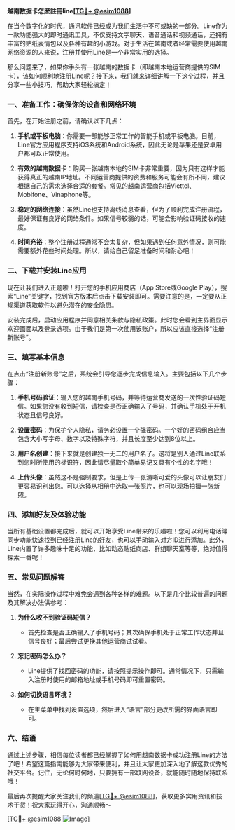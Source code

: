 **越南数据卡怎麽註冊line[[TG💪+ @esim1088](https://t.me/s/esim1088)]**

在当今数字化的时代，通讯软件已经成为我们生活中不可或缺的一部分。Line作为一款功能强大的即时通讯工具，不仅支持文字聊天、语音通话和视频通话，还拥有丰富的贴纸表情包以及各种有趣的小游戏。对于生活在越南或者经常需要使用越南网络资源的人来说，注册并使用Line是一个非常实用的选择。

那么问题来了，如果你手头有一张越南的数据卡（即越南本地运营商提供的SIM卡），该如何顺利地注册Line呢？接下来，我们就来详细讲解一下这个过程，并且分享一些小技巧，帮助大家轻松搞定！

### 一、准备工作：确保你的设备和网络环境

首先，在开始注册之前，请确认以下几点：

1. **手机或平板电脑**：你需要一部能够正常工作的智能手机或平板电脑。目前，Line官方应用程序支持iOS系统和Android系统，因此无论是苹果还是安卓用户都可以正常使用。
   
2. **有效的越南数据卡**：购买一张越南本地的SIM卡非常重要，因为只有这样才能获得真正的越南IP地址。不同运营商提供的资费和服务可能会有所不同，建议根据自己的需求选择合适的套餐。常见的越南运营商包括Viettel、Mobifone、Vinaphone等。

3. **稳定的网络连接**：虽然Line也支持离线消息查看，但为了顺利完成注册流程，最好保证有良好的网络条件。如果信号较弱的话，可能会影响验证码接收的速度。

4. **时间充裕**：整个注册过程通常不会太复杂，但如果遇到任何意外情况，则可能需要额外花些时间处理。所以，请给自己留足准备时间和耐心吧！

### 二、下载并安装Line应用

现在让我们进入正题啦！打开您的手机应用商店（App Store或Google Play），搜索“Line”关键字，找到官方版本后点击下载安装即可。需要注意的是，一定要从正规渠道获取软件以避免潜在的安全隐患。

安装完成后，启动应用程序并同意相关条款与隐私政策。此时您会看到主界面显示欢迎画面以及登录选项。由于我们是第一次使用该账户，所以应该直接选择“注册新账号”。

### 三、填写基本信息

在点击“注册新账号”之后，系统会引导您逐步完成信息输入。主要包括以下几个步骤：

1. **手机号码验证**：输入您的越南手机号码，并等待运营商发送的一次性验证码短信。如果您没有收到短信，请检查是否正确输入了号码，并确认手机处于开机状态且信号良好。

2. **设置密码**：为保护个人隐私，请务必设置一个强密码。一个好的密码组合应当包含大小写字母、数字以及特殊字符，并且长度至少达到8位以上。

3. **用户名创建**：接下来就是创建独一无二的用户名了。这将是别人通过Line联系到您时所使用的标识符，因此请尽量取个简单易记又具有个性的名字哦！

4. **上传头像**：虽然这不是强制要求，但是上传一张清晰可爱的头像可以让朋友们更容易识别出您。可以选择从相册中选取一张照片，也可以现场拍摄一张新照。

### 四、添加好友及体验功能

当所有基础设置都完成后，就可以开始享受Line带来的乐趣啦！您可以利用电话簿同步功能快速找到已经注册Line的好友，也可以手动输入对方ID进行添加。此外，Line内置了许多趣味十足的功能，比如动态贴纸商店、群组聊天室等等，绝对值得探索一番呢！

### 五、常见问题解答

当然，在实际操作过程中难免会遇到各种各样的难题。以下是几个比较普遍的问题及其解决办法供参考：

1. **为什么收不到验证码短信？**
   - 首先检查是否正确输入了手机号码；其次确保手机处于正常工作状态并且信号良好；最后尝试更换其他运营商试试看。

2. **忘记密码怎么办？**
   - Line提供了找回密码的功能，请按照提示操作即可。通常情况下，只需输入注册时使用的邮箱地址或手机号码即可重置密码。

3. **如何切换语言环境？**
   - 在主菜单中找到设置选项，然后进入“语言”部分更改所需的界面语言即可。

### 六、结语

通过上述步骤，相信每位读者都已经掌握了如何用越南数据卡成功注册Line的方法了吧！希望这篇指南能够为大家带来便利，并且让大家更加深入地了解这款优秀的社交平台。记住，无论何时何地，只要拥有一部联网设备，就能随时随地保持联系哦！

最后再次提醒大家关注我们的频道[[TG💪+ @esim1088](https://t.me/s/esim1088)]，获取更多实用资讯和技术干货！祝大家玩得开心，沟通顺畅～

[[TG💪+ @esim1088](https://t.me/s/esim1088) ![Image](https://i.postimg.cc/4NQfJmqS/Snipaste-2025-05-13-00-14-12.png)]